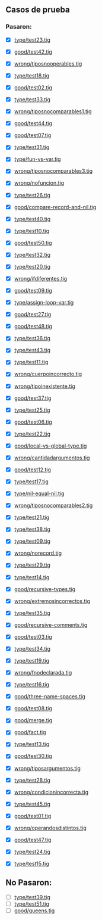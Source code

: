 ## Casos de prueba

### Pasaron:

- [x] [type/test23.tig](type/test23.tig)
- [x] [good/test42.tig](good/test42.tig)
- [x] [wrong/tiposnooperables.tig](wrong/tiposnooperables.tig)
- [x] [type/test18.tig](type/test18.tig)
- [x] [good/test02.tig](good/test02.tig)
- [x] [type/test33.tig](type/test33.tig)
- [x] [wrong/tiposnocomparables1.tig](wrong/tiposnocomparables1.tig)
- [x] [good/test44.tig](good/test44.tig)
- [x] [good/test07.tig](good/test07.tig)
- [x] [type/test31.tig](type/test31.tig)
- [x] [type/fun-vs-var.tig](type/fun-vs-var.tig)
- [x] [wrong/tiposnocomparables3.tig](wrong/tiposnocomparables3.tig)
- [x] [wrong/nofuncion.tig](wrong/nofuncion.tig)
- [x] [type/test26.tig](type/test26.tig)
- [x] [good/compare-record-and-nil.tig](good/compare-record-and-nil.tig)
- [x] [type/test40.tig](type/test40.tig)
- [x] [type/test10.tig](type/test10.tig)
- [x] [good/test50.tig](good/test50.tig)
- [x] [type/test32.tig](type/test32.tig)
- [x] [type/test20.tig](type/test20.tig)
- [x] [wrong/ifdiferentes.tig](wrong/ifdiferentes.tig)
- [x] [good/test09.tig](good/test09.tig)
- [x] [type/assign-loop-var.tig](type/assign-loop-var.tig)
- [x] [good/test27.tig](good/test27.tig)
- [x] [good/test48.tig](good/test48.tig)
- [x] [type/test36.tig](type/test36.tig)
- [x] [type/test43.tig](type/test43.tig)
- [x] [type/test11.tig](type/test11.tig)
- [x] [wrong/cuerpoincorrecto.tig](wrong/cuerpoincorrecto.tig)
- [x] [wrong/tipoinexistente.tig](wrong/tipoinexistente.tig)
- [x] [good/test37.tig](good/test37.tig)
- [x] [type/test25.tig](type/test25.tig)
- [x] [good/test06.tig](good/test06.tig)
- [x] [type/test22.tig](type/test22.tig)
- [x] [good/local-vs-global-type.tig](good/local-vs-global-type.tig)
- [x] [wrong/cantidadargumentos.tig](wrong/cantidadargumentos.tig)
- [x] [good/test12.tig](good/test12.tig)
- [x] [type/test17.tig](type/test17.tig)
- [x] [type/nil-equal-nil.tig](type/nil-equal-nil.tig)
- [x] [wrong/tiposnocomparables2.tig](wrong/tiposnocomparables2.tig)
- [x] [type/test21.tig](type/test21.tig)
- [x] [type/test38.tig](type/test38.tig)
- [x] [type/test09.tig](type/test09.tig)
- [x] [wrong/norecord.tig](wrong/norecord.tig)
- [x] [type/test29.tig](type/test29.tig)
- [x] [type/test14.tig](type/test14.tig)
- [x] [good/recursive-types.tig](good/recursive-types.tig)
- [x] [wrong/extremosincorrectos.tig](wrong/extremosincorrectos.tig)
- [x] [type/test35.tig](type/test35.tig)
- [x] [good/recursive-comments.tig](good/recursive-comments.tig)
- [x] [good/test03.tig](good/test03.tig)
- [x] [type/test34.tig](type/test34.tig)
- [x] [type/test19.tig](type/test19.tig)
- [x] [wrong/fnodeclarada.tig](wrong/fnodeclarada.tig)
- [x] [type/test16.tig](type/test16.tig)
- [x] [good/three-name-spaces.tig](good/three-name-spaces.tig)
- [x] [good/test08.tig](good/test08.tig)
- [x] [good/merge.tig](good/merge.tig)
- [x] [good/fact.tig](good/fact.tig)
- [x] [type/test13.tig](type/test13.tig)
- [x] [good/test30.tig](good/test30.tig)
- [x] [wrong/tiposargumentos.tig](wrong/tiposargumentos.tig)
- [x] [type/test28.tig](type/test28.tig)
- [x] [wrong/condicionincorrecta.tig](wrong/condicionincorrecta.tig)
- [x] [type/test45.tig](type/test45.tig)
- [x] [good/test01.tig](good/test01.tig)
- [x] [wrong/operandosdistintos.tig](wrong/operandosdistintos.tig)
- [x] [good/test47.tig](good/test47.tig)
- [x] [type/test24.tig](type/test24.tig)
- [x] [type/test15.tig](type/test15.tig)


## No Pasaron:

- [ ] [type/test39.tig](type/test39.tig)
- [ ] [type/test51.tig](type/test51.tig)
- [ ] [good/queens.tig](good/queens.tig)
